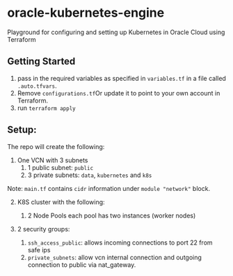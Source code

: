 # oracle-kubernetes-engine
Playground for configuring and setting up Kubernetes in Oracle Cloud using Terraform

## Getting Started
1. pass in the required variables as specified in `variables.tf` in a file called `.auto.tfvars`.
2. Remove `configurations.tf`Or update it to point to your own account in Terraform.
3. run `terraform apply`

## Setup:
The repo will create the following:
1. One VCN with 3 subnets
    1. 1 public subnet: `public`
    2. 3 private subnets: `data`, `kubernetes` and `k8s`
    
 Note: `main.tf` contains `cidr` information under `module "network"` block.
  
2. K8S cluster with the following:
    1. 2 Node Pools each pool has two instances (worker nodes)
 
3. 2 security groups:
    1. `ssh_access_public`: allows incoming connections to port 22 from safe ips
    2. `private_subnets`: allow vcn internal connection and outgoing connection to public via nat_gateway.

